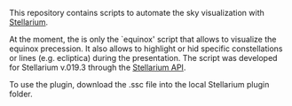 This repository contains scripts to automate the sky visualization with [Stellarium](https://stellarium.org/). 

At the moment, the is only the `equinox' script that allows to visualize the equinox precession. It also allows to highlight or hid specific constellations or lines (e.g. ecliptica) during the presentation. The script was developed for Stellarium v.019.3 through the [Stellarium API](https://stellarium.org/doc/head/scripting.html).

To use the plugin, download the .ssc file into the local Stellarium plugin folder.
